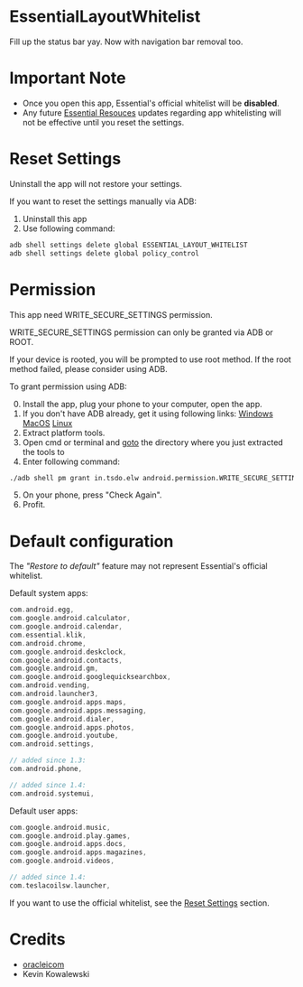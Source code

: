 # EssentialLayoutWhitelist
Fill up the status bar yay.
Now with navigation bar removal too.

# Important Note
* Once you open this app, Essential's official whitelist will be **disabled**.
* Any future [Essential Resouces](https://play.google.com/store/apps/details?id=com.essential.resources) updates regarding app whitelisting will not be effective until you reset the settings.

# Reset Settings
Uninstall the app will not restore your settings.

If you want to reset the settings manually via ADB: 
1. Uninstall this app
2. Use following command:
```bash
adb shell settings delete global ESSENTIAL_LAYOUT_WHITELIST
adb shell settings delete global policy_control
```

# Permission
This app need WRITE_SECURE_SETTINGS permission.

WRITE_SECURE_SETTINGS permission can only be granted via ADB or ROOT.

If your device is rooted, you will be prompted to use root method.
If the root method failed, please consider using ADB.

To grant permission using ADB:

  0. Install the app, plug your phone to your computer, open the app.
  1. If you don't have ADB already, get it using following links:
[Windows](https://dl.google.com/android/repository/platform-tools-latest-windows.zip)
[MacOS](https://dl.google.com/android/repository/platform-tools-latest-darwin.zip)
[Linux](https://dl.google.com/android/repository/platform-tools-latest-linux.zip)
  2. Extract platform tools.
  3. Open cmd or terminal and [goto](https://en.wikipedia.org/wiki/Cd_(command)) the directory where you just extracted the tools to
  4. Enter following command:
```bash
./adb shell pm grant in.tsdo.elw android.permission.WRITE_SECURE_SETTINGS
```
  5. On your phone, press "Check Again".
  6. Profit.

# Default configuration
The _"Restore to default"_ feature may not represent Essential's official whitelist.

Default system apps:
```c
com.android.egg,
com.google.android.calculator,
com.google.android.calendar,
com.essential.klik,
com.android.chrome,
com.google.android.deskclock,
com.google.android.contacts,
com.google.android.gm,
com.google.android.googlequicksearchbox,
com.android.vending,
com.android.launcher3,
com.google.android.apps.maps,
com.google.android.apps.messaging,
com.google.android.dialer,
com.google.android.apps.photos,
com.google.android.youtube,
com.android.settings,

// added since 1.3:
com.android.phone,

// added since 1.4:
com.android.systemui,
```

Default user apps:
```c
com.google.android.music,
com.google.android.play.games,
com.google.android.apps.docs,
com.google.android.apps.magazines,
com.google.android.videos,

// added since 1.4:
com.teslacoilsw.launcher,
```

If you want to use the official whitelist, see the [Reset Settings](#reset-settings) section.

# Credits

* [oracleicom](https://www.reddit.com/user/oracleicom)
* Kevin Kowalewski
